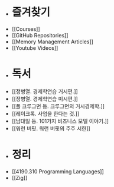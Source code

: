 - # 즐겨찾기
- [[Courses]]
- [[GitHub Repositories]]
- [[Memory Management Articles]]
- [[Youtube Videos]]
- # 독서
- [[정병열. 경제학연습 거시편.]]
- [[정병열. 경제학연습 미시편.]]
- [[폴 크루그먼 등. 크루그먼의 거시경제학.]]
- [[레이크록. 사업을 한다는 것.]]
- [[남대일 등. 101가지 비즈니스 모델 이야기.]]
- [[워런 버핏. 워런 버핏의 주주 서한]]
- # 정리
- [[4190.310 Programming Languages]]
- [[Zig]]